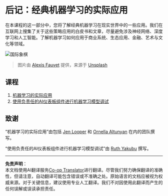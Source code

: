 <!--
CO_OP_TRANSLATOR_METADATA:
{
  "original_hash": "5e069a0ac02a9606a69946c2b3c574a9",
  "translation_date": "2025-09-03T17:22:09+00:00",
  "source_file": "9-Real-World/README.md",
  "language_code": "zh"
}
-->
# 后记：经典机器学习的实际应用

在本课程的这一部分中，您将了解经典机器学习在现实世界中的一些应用。我们在互联网上搜集了关于这些策略应用的白皮书和文章，尽量避免涉及神经网络、深度学习和人工智能。了解机器学习如何应用于商业系统、生态应用、金融、艺术与文化等领域。

![国际象棋](../../../translated_images/chess.e704a268781bdad85d1876b6c2295742fa0d856e7dcf3659147052df9d3db205.zh.jpg)

> 图片由 <a href="https://unsplash.com/@childeye?utm_source=unsplash&utm_medium=referral&utm_content=creditCopyText">Alexis Fauvet</a> 提供，来源于 <a href="https://unsplash.com/s/photos/artificial-intelligence?utm_source=unsplash&utm_medium=referral&utm_content=creditCopyText">Unsplash</a>
  
## 课程

1. [机器学习的实际应用](1-Applications/README.md)
2. [使用负责任的AI仪表板组件进行机器学习模型调试](2-Debugging-ML-Models/README.md)

## 致谢

“机器学习的实际应用”由包括 [Jen Looper](https://twitter.com/jenlooper) 和 [Ornella Altunyan](https://twitter.com/ornelladotcom) 在内的团队撰写。

“使用负责任的AI仪表板组件进行机器学习模型调试”由 [Ruth Yakubu](https://twitter.com/ruthieyakubu) 撰写。

---

**免责声明**：  
本文档使用AI翻译服务[Co-op Translator](https://github.com/Azure/co-op-translator)进行翻译。尽管我们努力确保翻译的准确性，但请注意，自动翻译可能包含错误或不准确之处。原始语言的文档应被视为权威来源。对于关键信息，建议使用专业人工翻译。我们不对因使用此翻译而产生的任何误解或误读承担责任。
